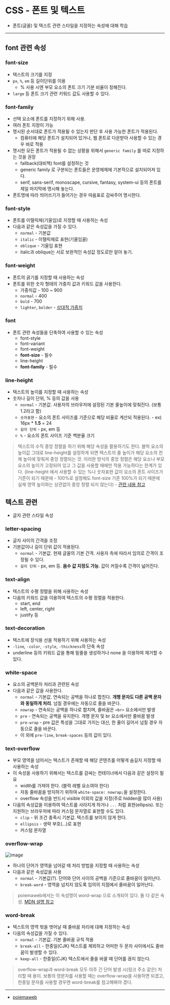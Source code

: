 # CSS - 폰트 및 텍스트

- 폰트(글꼴) 및 텍스트 관련 스타일을 지정하는 속성에 대해 학습

---

## font 관련 속성

### font-size

- 텍스트의 크기를 지정
- `px`, `%`, `em` 등 길이단위를 이용
  - % 사용 시엔 부모 요소의 폰트 크기 기분 비율이 정해진다.
- `large` 등 폰트 크기 관련 키워드 값도 사용할 수 있다.

### font-family

- 선택 요소에 폰트를 지정하기 위해 사용.
- 여러 폰트 지정이 가능
- 명시된 순서대로 폰트가 적용될 수 있는지 판단 후 사용 가능한 폰트가 적용된다.
  - 컴퓨터에 해당 폰트가 설치되어 있거나, 웹 폰트로 다운받아 사용할 수 있는 경우 바로 적용
- 명시한 모든 폰트가 적용될 수 없는 상황을 위해서 `generic family` 를 따로 지정하는 것을 권장
  - fallback(대비책) font를 설정하는 것
  - generic family 로 구분되는 폰트들은 운영체제에 기본적으로 설치되어져 있다.
  - serif, sans-serif, monoscape, cursive, fantasy, system-ui 등의 폰트를 제일 마지막에 명시해 놓는다.
- 폰트명에 따라 띄어쓰기가 들어가는 경우 따옴표로 감싸주어 명시한다.

### font-style

- 폰트를 이탤릭체(기울임)로 지정할 때 사용하는 속성
- 다음과 같은 속성값을 가질 수 있다.
  - `normal` - 기본값
  - `italic` - 이탤릭체로 표현(기울임꼴)
  - `oblique` - 기울임 표현
  - italic과 oblique는 서로 보완적인 속성값 정도로만 알아 놓기.

### font-weight

- 폰트의 굵기를 지정할 때 사용하는 속성
- 폰트를 위한 숫자 형태의 가중치 값과 키워드 값을 사용한다.
  - 가중치값 - 100 ~ 900
  - `normal` - 400
  - `bold` - 700
  - `lighter`, `bolder` - [상대적 가중치](https://developer.mozilla.org/ko/docs/Web/CSS/font-weight#%EC%83%81%EB%8C%80%EC%A0%81_%EA%B0%80%EC%A4%91%EC%B9%98%EC%9D%98_%EC%9D%98%EB%AF%B8)

### font

- 폰트 관련 속성들을 단축하여 사용할 수 있는 속성
  - font-style
  - font-variant
  - font-weight
  - **font-size** - 필수
  - line-height
  - **font-family** - 필수

### line-height

- 텍스트의 높이를 지정할 때 사용하는 속성
- 숫자나 길이 단위, % 등의 값을 사용
  - `normal` - 기본값. 사용자의 브라우저에 설정된 기본 줄높이에 맞춰진다. (보통 1.2라고 함)
  - `숫자표현` - 요소의 폰트 사이즈를 기준으로 해당 비율로 계산되 적용된다. - ex) 16px \* **1.5** = 24
  - `길이 단위` - px, em 등
  - `%` - 요소의 폰트 사이즈 기준 백분율 크기

> 텍스트의 수직 중앙 정렬을 하기 위해 해당 속성을 활용하기도 한다. 블럭 요소의 높이값 그대로 line-height를 설정하게 되면 텍스트의 줄 높이가 해당 요소의 전체 높이에 맞춰져 중앙 정렬되는 것. 이러한 방식의 중앙 정렬은 해당 요소나 부모 요소의 높이가 고정되어 있고 그 값을 사용할 때에만 적용 가능하다는 한계가 있다. (line-height 에서 사용할 수 있는 %나 숫자표현 값이 요소의 폰트 사이즈가 기준이 되기 때문에 - 100%로 설정해도 font-size 기준 100%가 되기 때문에 실제 영역 높이와는 상관없이 중앙 정렬 되지 않는다) - [관련 내용 참고](https://oursmalljoy.com/css-%EA%B8%80%EC%9E%90-%EC%88%98%EC%A7%81-%EA%B0%80%EC%9A%B4%EB%8D%B0-%EC%A0%95%EB%A0%AC-text-vertical-align/)

## 텍스트 관련

- 글자 관련 스타일 속성

### letter-spacing

- 글자 사이의 간격을 조정
- 기본값이나 길이 단위 값이 적용된다.
  - `normal` - 기본값. 현재 글꼴의 기본 간격. 사용자 측에 따라서 임의로 간격이 조정될 수 있다.
  - `길이 단위` - px, em 등. **음수 값 지정도 가능**. 값이 커질수록 간격이 넓어진다.

### text-align

- 텍스트의 수평 정렬을 위해 사용하는 속성
- 다음의 키워드 값을 이용하여 텍스트의 수평 정렬을 적용한다.
  - start, end
  - left, center, right
  - justify 등

### text-decoration

- 텍스트에 장식용 선을 적용하기 위해 사용하는 속성
- `-line`, `-color`, `-style`, `-thickness`의 단축 속성
- underline 등의 키워드 값을 통해 밑줄을 생성하거나 none 을 이용하여 제거할 수 있다.

### white-space

- 요소의 공백문자 처리과 관련된 속성
- 다음과 같은 값을 사용한다.
  - `normal` - 기본값. 연속되는 공백을 하나로 합친다. **개행 문자도 다른 공백 문자와 동일하게 처리**. 넘칠 경우에는 자동으로 줄을 바꾼다.
  - `nowrap` - 연속되는 공백을 하나로 합치며, 줄바꿈은 `<br>` 요소에서만 발생
  - `pre` - 연속되는 공백을 유지한다. 개행 문자 및 br 요소에서만 줄바꿈 발생
  - `pre-wrap` - pre 값은 특성을 그대로 가지는 대신, 한 줄이 길어서 넘칠 경우 자동으로 줄을 바꾼다.
  - 이 외에 `pre-line`, `break-spaces` 등의 값이 있다.

### text-overflow

- 부모 영역을 넘어서는 텍스트가 존재할 때 해당 콘텐츠를 어떻게 숨길지 지정할 때 사용하는 속성
- 이 속성을 사용하기 위해서는 텍스트를 감싸는 컨테이너에서 다음과 같은 설정이 필요
  - width를 가져야 한다. (블럭 레벨 요소여야 한다)
  - 자동 줄바꿈을 방지하기 위하여 `white-space: nowrap;`을 설정한다.
  - overflow 속성을 반드시 visible 이외의 값을 지정(주로 hidden을 많이 사용)
- 다음의 속성값을 이용하여 텍스트를 사라지게 하거나 `...` 처럼 표현(ellipsis). 또는 지원하는 브라우저에 따라 커스텀 문자열로 표현할 수도 있다.
  - `clip` - 위 조건 충족시 기본값. 텍스트를 보이지 않게 한다.
  - `ellipsis` - 생략 부호(...)로 표현
  - 커스텀 문자열

### overflow-wrap

![image](https://user-images.githubusercontent.com/104971437/169833711-1c936662-2310-4bf5-b8ea-8c87395c139e.png)

- 하나의 단어가 영역을 넘어갈 때 처리 방법을 지정할 때 사용하는 속성
- 다음과 같은 속성값을 사용
  - `normal` - 기본값(?). 단어와 단어 사이의 공백을 기준으로 줄바꿈이 일어난다.
  - `break-word` - 영역을 넘치지 않도록 임의의 지점에서 줄바꿈이 일어난다. 

> poiemaweb에서는 이 속성명이 word-wrap 으로 소개되어 있다. 둘 다 같은 속성. [MDN 설명 참고](https://developer.mozilla.org/ko/docs/Web/CSS/overflow-wrap)

### word-break

- 텍스트의 영역 밖을 벗어날 때 줄바꿈 처리에 대해 지정하는 속성
- 다음의 속성값을 가질 수 있다.
  - `normal` - 기본값. 기본 줄바꿈 규칙 적용
  - `break-all` - 한중일(CJK) 텍스트를 제외하고 어떠한 두 문자 사이에서도 줄바꿈이 발생할 수 있다.
  - `keep-all` - 한중일(CJK) 텍스트에서 줄을 바꿀 때 단어를 끊지 않는다.

> overflow-wrap과 word-break 모두 아주 긴 단어 발생 시(링크 주소 같은) 처리할 때 용이. 보통의 영문자를 사용할 때는 overflow-wrap을 사용하면 되겠고, 한중일 문자를 사용할 경우엔 word-break를 참고해봐야 겠다.

---

- [poiemaweb](https://poiemaweb.com/css3-font-text)